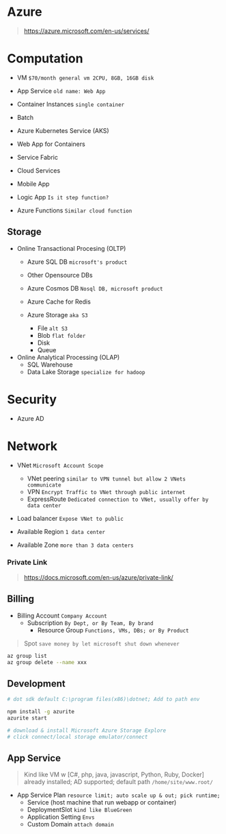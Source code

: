# Azure
> https://azure.microsoft.com/en-us/services/

# Computation
- VM `$70/month general vm 2CPU, 8GB, 16GB disk`
- App Service `old name: Web App`
- Container Instances `single container`
- Batch
- Azure Kubernetes Service (AKS)
- Web App for Containers

- Service Fabric
- Cloud Services
- Mobile App

- Logic App `Is it step function?`
- Azure Functions `Similar cloud function`

## Storage
- Online Transactional Procesing (OLTP)
  - Azure SQL DB `microsoft's product`
  - Other Opensource DBs

  - Azure Cosmos DB `Nosql DB, microsoft product`
  - Azure Cache for Redis

  - Azure Storage `aka S3`
    - File `alt S3`
    - Blob `flat folder`
    - Disk
    - Queue
- Online Analytical Processing (OLAP)
  - SQL Warehouse
  - Data Lake Storage `specialize for hadoop`

# Security
- Azure AD

# Network
- VNet `Microsoft Account Scope`
  - VNet peering `similar to VPN tunnel but allow 2 VNets communicate`
  - VPN `Encrypt Traffic to VNet through public internet`
  - ExpressRoute `Dedicated connection to VNet, usually offer by data center`
- Load balancer `Expose VNet to public`

- Available Region `1 data center`
- Available Zone `more than 3 data centers`

### Private Link
> https://docs.microsoft.com/en-us/azure/private-link/


## Billing
- Billing Account `Company Account`
  - Subscription `By Dept, or By Team, By brand`
    - Resource Group `Functions, VMs, DBs; or By Product `

> Spot `save money by let microsoft shut down whenever`

```bash
az group list 
az group delete --name xxx
```

## Development
```bash
# dot sdk default C:\program files(x86)\dotnet; Add to path env

npm install -g azurite
azurite start

# download & install Microsoft Azure Storage Explore
# click connect/local storage emulator/connect
```

## App Service
> Kind like VM w [C#, php, java, javascript, Python, Ruby, Docker] already installed; AD supported; default path `/home/site/www.root/`

- App Service Plan `resource limit; auto scale up & out; pick runtime;`
  - Service (host machine that run webapp or container)
  - DeploymentSlot `kind like BlueGreen`
  - Application Setting `Envs`
  - Custom Domain  `attach domain`